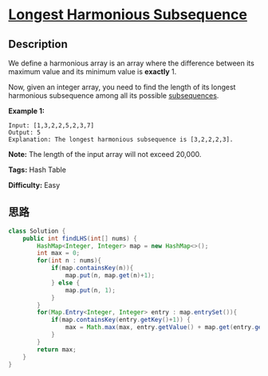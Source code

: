 # [Longest Harmonious Subsequence][title]

## Description

We define a harmonious array is an array where the difference between its
maximum value and its minimum value is **exactly** 1.

Now, given an integer array, you need to find the length of its longest
harmonious subsequence among all its possible
[subsequences](https://en.wikipedia.org/wiki/Subsequence).

**Example 1:**  

```
Input: [1,3,2,2,5,2,3,7]
Output: 5
Explanation: The longest harmonious subsequence is [3,2,2,2,3].
```

**Note:** The length of the input array will not exceed 20,000.

**Tags:** Hash Table

**Difficulty:** Easy

## 思路

``` java
class Solution {
    public int findLHS(int[] nums) {
        HashMap<Integer, Integer> map = new HashMap<>();
        int max = 0;
        for(int n : nums){
            if(map.containsKey(n)){
                map.put(n, map.get(n)+1);
            } else {
                map.put(n, 1);
            }
        }
        for(Map.Entry<Integer, Integer> entry : map.entrySet()){
            if(map.containsKey(entry.getKey()+1)) {
                max = Math.max(max, entry.getValue() + map.get(entry.getKey()+1));
            }
        }
        return max;
    }
}
```

[title]: https://leetcode.com/problems/longest-harmonious-subsequence
